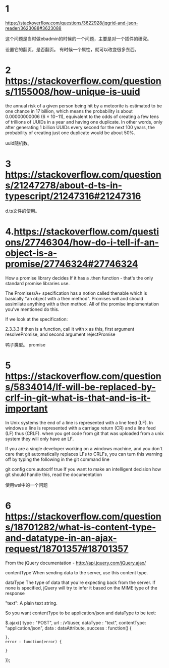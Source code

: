 
# 1
https://stackoverflow.com/questions/3622928/jqgrid-and-json-reader/3623088#3623088

这个问题是当时做ebadmin的时候的一个问题，主要是对一个插件的研究。

设置它的翻页，是否翻页。
有时候一个属性，就可以改变很多东西。

# 2 https://stackoverflow.com/questions/1155008/how-unique-is-uuid

the annual risk of a given person being hit by a meteorite is estimated to be one chance in 17 billion, which means the probability is about 0.00000000006 (6 × 10−11), equivalent to the odds of creating a few tens of trillions of UUIDs in a year and having one duplicate. In other words, only after generating 1 billion UUIDs every second for the next 100 years, the probability of creating just one duplicate would be about 50%.

uuid随机数。

# 3 https://stackoverflow.com/questions/21247278/about-d-ts-in-typescript/21247316#21247316

d.ts文件的使用。

# 4.https://stackoverflow.com/questions/27746304/how-do-i-tell-if-an-object-is-a-promise/27746324#27746324

How a promise library decides
If it has a .then function - that's the only standard promise libraries use.

The Promises/A+ specification has a notion called thenable which is basically "an object with a then method". Promises will and should assimilate anything with a then method. All of the promise implementation you've mentioned do this.

If we look at the specification:

2.3.3.3 if then is a function, call it with x as this, first argument resolvePromise, and second argument rejectPromise

鸭子类型。 promise

# 5 https://stackoverflow.com/questions/5834014/lf-will-be-replaced-by-crlf-in-git-what-is-that-and-is-it-important

In Unix systems the end of a line is represented with a line feed (LF). In windows a line is represented with a carriage return (CR) and a line feed (LF) thus (CRLF). when you get code from git that was uploaded from a unix system they will only have an LF.

If you are a single developer working on a windows machine, and you don't care that git automatically replaces LFs to CRLFs, you can turn this warning off by typing the following in the git command line

git config core.autocrlf true
If you want to make an intelligent decision how git should handle this, read the documentation

使用wsl中的一个问题

# 6 https://stackoverflow.com/questions/18701282/what-is-content-type-and-datatype-in-an-ajax-request/18701357#18701357


From the jQuery documentation - http://api.jquery.com/jQuery.ajax/

contentType When sending data to the server, use this content type.

dataType The type of data that you're expecting back from the server. If none is specified, jQuery will try to infer it based on the MIME type of the response

"text": A plain text string.

So you want contentType to be application/json and dataType to be text:

$.ajax({
    type : "POST",
    url : /v1/user,
    dataType : "text",
    contentType: "application/json",
    data : dataAttribute,
    success : function() {

    },
    error : function(error) {

    }
});